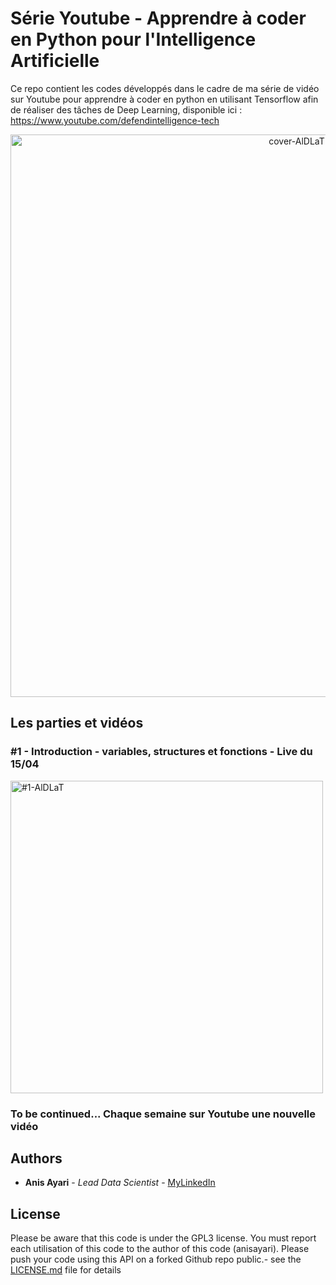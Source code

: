 # Série Youtube - Apprendre à coder en Python pour l'Intelligence Artificielle

Ce repo contient les codes développés dans le cadre de ma série de vidéo sur Youtube pour apprendre à coder en python en utilisant Tensorflow afin de réaliser des tâches de Deep Learning, disponible ici : https://www.youtube.com/defendintelligence-tech 

<p align="center"><img src="https://raw.githubusercontent.com/anisayari/Youtube-apprendre-python-intelligence-artificielle/master/utils/cover-serie.png" alt="cover-AlDLaT" width="900" height="auto"/></p>


## Les parties et vidéos

### #1 - Introduction - variables, structures et fonctions - Live du 15/04

<a href="https://youtu.be/8fCtWNnBNFc" target="_blank" ><img  src="https://raw.githubusercontent.com/anisayari/Youtube-apprendre-python-intelligence-artificielle/master/utils/cover-serie-1.png" alt="#1-AlDLaT" width="500" height="auto"/></a>

### To be continued... Chaque semaine sur Youtube une nouvelle vidéo

## Authors

* **Anis Ayari** - *Lead Data Scientist* - [MyLinkedIn](https://www.linkedin.com/in/anis-ayari/)

## License

Please be aware that this code is under the GPL3 license. You must report each utilisation of this code to the author of this code (anisayari). Please push your code using this API on a forked Github repo public.- see the [LICENSE.md](LICENSE.md) file for details
